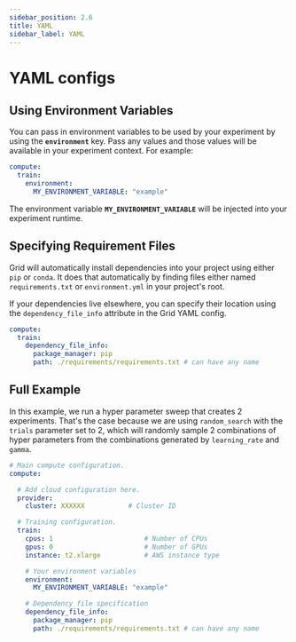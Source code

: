 ```yaml
---
sidebar_position: 2.6
title: YAML
sidebar_label: YAML
---
```

# YAML configs

## Using Environment Variables

You can pass in environment variables to be used by your experiment by using the **`environment`** key. Pass any values and those values will be available in your experiment context. For example:

```yaml
compute:
  train:
    environment:
      MY_ENVIRONMENT_VARIABLE: "example"
```

The environment variable **`MY_ENVIRONMENT_VARIABLE`** will be injected into your experiment runtime.

## Specifying Requirement Files

Grid will automatically install dependencies into your project using either `pip` or `conda`. It does that automatically by finding files either named `requirements.txt` or `environment.yml` in your project's root.

If your dependencies live elsewhere, you can specify their location using the `dependency_file_info` attribute in the Grid YAML config.

```yaml
compute:
  train:
    dependency_file_info:
      package_manager: pip
      path: ./requirements/requirements.txt # can have any name
```

## Full Example

In this example, we run a hyper parameter sweep that creates 2 experiments. That's the case because we are using `random_search` with the `trials` parameter set to 2, which will randomly sample 2 combinations of hyper parameters from the combinations generated by `learning_rate` and `gamma`.

```yaml
# Main compute configuration.
compute:

  # Add cloud configuration here.
  provider:
    cluster: XXXXXX           # Cluster ID

  # Training configuration.
  train:
    cpus: 1                       # Number of CPUs
    gpus: 0                       # Number of GPUs
    instance: t2.xlarge           # AWS instance type

    # Your environment variables
    environment:
      MY_ENVIRONMENT_VARIABLE: "example"

    # Dependency file specification
    dependency_file_info:
      package_manager: pip
      path: ./requirements/requirements.txt # can have any name
```
